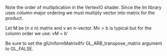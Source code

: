 Note the order of multiplication in the VertexIO shader.
Since the lm library uses column-major ordering we must
multiply vector into matrix for the product.

Let M be (n x n) matrix and v an n-vector.
Mv = b is typical but for the column order we use:
vM = b'

Be sure to set the glUniformMatrix4fv GL_ARB_transpose_matrix
argument to GL_FALSE.